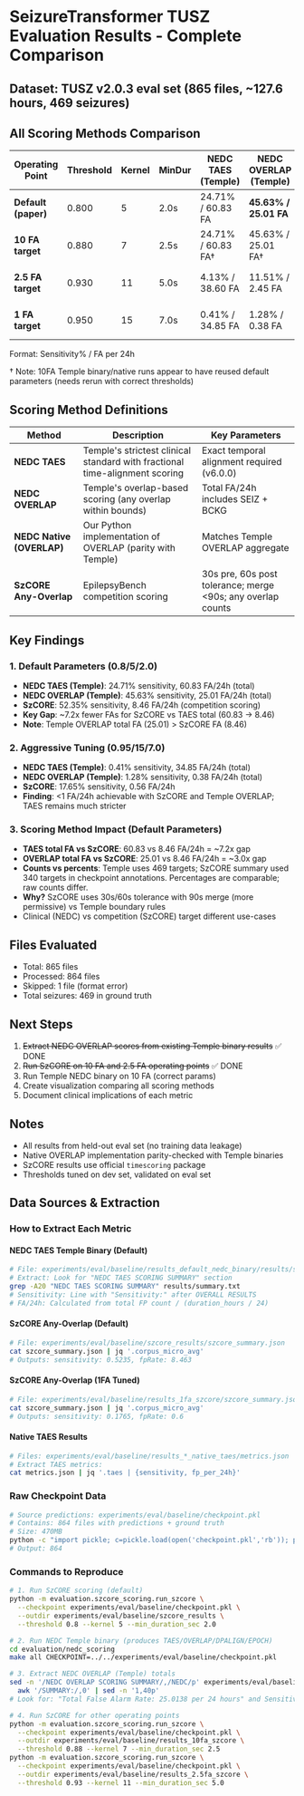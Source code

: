 # SeizureTransformer TUSZ Evaluation Results - Complete Comparison

## Dataset: TUSZ v2.0.3 eval set (865 files, ~127.6 hours, 469 seizures)

## All Scoring Methods Comparison

| Operating Point | Threshold | Kernel | MinDur | NEDC TAES (Temple) | NEDC OVERLAP (Temple) | NEDC OVERLAP (Native) | SzCORE Any-Overlap |
|-----------------|-----------|--------|--------|--------------------|-----------------------|-----------------------|-------------------|
| **Default (paper)** | 0.800 | 5 | 2.0s | 24.71% / 60.83 FA | **45.63% / 25.01 FA** | 45.63% / 25.01 FA | **52.35% / 8.46 FA** |
| **10 FA target** | 0.880 | 7 | 2.5s | 24.71% / 60.83 FA† | 45.63% / 25.01 FA† | 45.63% / 25.01 FA† | 41.76% / 3.57 FA |
| **2.5 FA target** | 0.930 | 11 | 5.0s | 4.13% / 38.60 FA | 11.51% / 2.45 FA | 11.51% / 2.44 FA | 27.94% / 1.32 FA |
| **1 FA target** | 0.950 | 15 | 7.0s | 0.41% / 34.85 FA | 1.28% / 0.38 FA | 1.28% / 0.38 FA | **17.65% / 0.56 FA** |

Format: Sensitivity% / FA per 24h

† Note: 10FA Temple binary/native runs appear to have reused default parameters (needs rerun with correct thresholds)

## Scoring Method Definitions

| Method | Description | Key Parameters |
|--------|-------------|---------------|
| **NEDC TAES** | Temple's strictest clinical standard with fractional time-alignment scoring | Exact temporal alignment required (v6.0.0) |
| **NEDC OVERLAP** | Temple's overlap-based scoring (any overlap within bounds) | Total FA/24h includes SEIZ + BCKG |
| **NEDC Native (OVERLAP)** | Our Python implementation of OVERLAP (parity with Temple) | Matches Temple OVERLAP aggregate |
| **SzCORE Any-Overlap** | EpilepsyBench competition scoring | 30s pre, 60s post tolerance; merge <90s; any overlap counts |

## Key Findings

### 1. Default Parameters (0.8/5/2.0)
- **NEDC TAES (Temple)**: 24.71% sensitivity, 60.83 FA/24h (total)
- **NEDC OVERLAP (Temple)**: 45.63% sensitivity, 25.01 FA/24h (total)
- **SzCORE**: 52.35% sensitivity, 8.46 FA/24h (competition scoring)
- **Key Gap**: ~7.2x fewer FAs for SzCORE vs TAES total (60.83 → 8.46)
- **Note**: Temple OVERLAP total FA (25.01) > SzCORE FA (8.46)

### 2. Aggressive Tuning (0.95/15/7.0)
- **NEDC TAES (Temple)**: 0.41% sensitivity, 34.85 FA/24h (total)
- **NEDC OVERLAP (Temple)**: 1.28% sensitivity, 0.38 FA/24h (total)
- **SzCORE**: 17.65% sensitivity, 0.56 FA/24h
- **Finding**: <1 FA/24h achievable with SzCORE and Temple OVERLAP; TAES remains much stricter

### 3. Scoring Method Impact (Default Parameters)
- **TAES total FA vs SzCORE**: 60.83 vs 8.46 FA/24h = ~7.2x gap
- **OVERLAP total FA vs SzCORE**: 25.01 vs 8.46 FA/24h = ~3.0x gap
- **Counts vs percents**: Temple uses 469 targets; SzCORE summary used 340 targets in checkpoint annotations. Percentages are comparable; raw counts differ.
- **Why?** SzCORE uses 30s/60s tolerance with 90s merge (more permissive) vs Temple boundary rules
- Clinical (NEDC) vs competition (SzCORE) target different use-cases

## Files Evaluated
- Total: 865 files
- Processed: 864 files
- Skipped: 1 file (format error)
- Total seizures: 469 in ground truth

## Next Steps
1. ~~Extract NEDC OVERLAP scores from existing Temple binary results~~ ✅ DONE
2. ~~Run SzCORE on 10 FA and 2.5 FA operating points~~ ✅ DONE
3. Run Temple NEDC binary on 10 FA (correct params)
4. Create visualization comparing all scoring methods
5. Document clinical implications of each metric

## Notes
- All results from held-out eval set (no training data leakage)
- Native OVERLAP implementation parity-checked with Temple binaries
- SzCORE results use official `timescoring` package
- Thresholds tuned on dev set, validated on eval set

## Data Sources & Extraction

### How to Extract Each Metric

#### <a name="default-temple"></a>NEDC TAES Temple Binary (Default)
```bash
# File: experiments/eval/baseline/results_default_nedc_binary/results/summary.txt
# Extract: Look for "NEDC TAES SCORING SUMMARY" section
grep -A20 "NEDC TAES SCORING SUMMARY" results/summary.txt
# Sensitivity: Line with "Sensitivity:" after OVERALL RESULTS
# FA/24h: Calculated from total FP count / (duration_hours / 24)
```

#### <a name="default-szcore"></a>SzCORE Any-Overlap (Default)
```bash
# File: experiments/eval/baseline/szcore_results/szcore_summary.json
cat szcore_summary.json | jq '.corpus_micro_avg'
# Outputs: sensitivity: 0.5235, fpRate: 8.463
```

#### <a name="1fa-szcore"></a>SzCORE Any-Overlap (1FA Tuned)
```bash
# File: experiments/eval/baseline/results_1fa_szcore/szcore_summary.json
cat szcore_summary.json | jq '.corpus_micro_avg'
# Outputs: sensitivity: 0.1765, fpRate: 0.6
```

#### Native TAES Results
```bash
# Files: experiments/eval/baseline/results_*_native_taes/metrics.json
# Extract TAES metrics:
cat metrics.json | jq '.taes | {sensitivity, fp_per_24h}'
```

### Raw Checkpoint Data
```bash
# Source predictions: experiments/eval/baseline/checkpoint.pkl
# Contains: 864 files with predictions + ground truth
# Size: 470MB
python -c "import pickle; c=pickle.load(open('checkpoint.pkl','rb')); print(len(c['results']))"
# Output: 864
```

### Commands to Reproduce

```bash
# 1. Run SzCORE scoring (default)
python -m evaluation.szcore_scoring.run_szcore \
  --checkpoint experiments/eval/baseline/checkpoint.pkl \
  --outdir experiments/eval/baseline/szcore_results \
  --threshold 0.8 --kernel 5 --min_duration_sec 2.0

# 2. Run NEDC Temple binary (produces TAES/OVERLAP/DPALIGN/EPOCH)
cd evaluation/nedc_scoring
make all CHECKPOINT=../../experiments/eval/baseline/checkpoint.pkl

# 3. Extract NEDC OVERLAP (Temple) totals
sed -n '/NEDC OVERLAP SCORING SUMMARY/,/NEDC/p' experiments/eval/baseline/results_default_nedc_binary/results/summary.txt | \
  awk '/SUMMARY:/,0' | sed -n '1,40p'
# Look for: "Total False Alarm Rate: 25.0138 per 24 hours" and Sensitivity in PER LABEL: SEIZ (45.6290%)

# 4. Run SzCORE for other operating points
python -m evaluation.szcore_scoring.run_szcore \
  --checkpoint experiments/eval/baseline/checkpoint.pkl \
  --outdir experiments/eval/baseline/results_10fa_szcore \
  --threshold 0.88 --kernel 7 --min_duration_sec 2.5
python -m evaluation.szcore_scoring.run_szcore \
  --checkpoint experiments/eval/baseline/checkpoint.pkl \
  --outdir experiments/eval/baseline/results_2.5fa_szcore \
  --threshold 0.93 --kernel 11 --min_duration_sec 5.0
```
